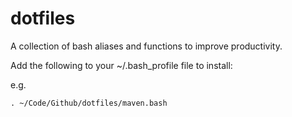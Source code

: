 # dotfiles

A collection of bash aliases and functions to improve productivity.

Add the following to your ~/.bash_profile file to install:

e.g.

```
. ~/Code/Github/dotfiles/maven.bash
```